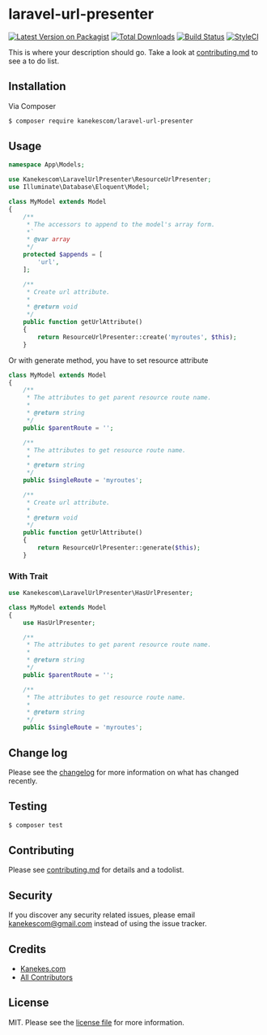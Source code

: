 # laravel-url-presenter

[![Latest Version on Packagist][ico-version]][link-packagist]
[![Total Downloads][ico-downloads]][link-downloads]
[![Build Status][ico-travis]][link-travis]
[![StyleCI][ico-styleci]][link-styleci]

This is where your description should go. Take a look at [contributing.md](contributing.md) to see a to do list.

## Installation

Via Composer

```bash
$ composer require kanekescom/laravel-url-presenter
```

## Usage

```php
namespace App\Models;

use Kanekescom\LaravelUrlPresenter\ResourceUrlPresenter;
use Illuminate\Database\Eloquent\Model;

class MyModel extends Model
{
    /**
     * The accessors to append to the model's array form.
     *`
     * @var array
     */
    protected $appends = [
        'url',
    ];

    /**
     * Create url attribute.
     *
     * @return void
     */
    public function getUrlAttribute()
    {
        return ResourceUrlPresenter::create('myroutes', $this);
    }
```

Or with generate method, you have to set resource attribute

```php
class MyModel extends Model
{
    /**
     * The attributes to get parent resource route name.
     *
     * @return string
     */
    public $parentRoute = '';

    /**
     * The attributes to get resource route name.
     *
     * @return string
     */
    public $singleRoute = 'myroutes';

    /**
     * Create url attribute.
     *
     * @return void
     */
    public function getUrlAttribute()
    {
        return ResourceUrlPresenter::generate($this);
    }
```

### With Trait

```php
use Kanekescom\LaravelUrlPresenter\HasUrlPresenter;

class MyModel extends Model
{
    use HasUrlPresenter;

    /**
     * The attributes to get parent resource route name.
     *
     * @return string
     */
    public $parentRoute = '';

    /**
     * The attributes to get resource route name.
     *
     * @return string
     */
    public $singleRoute = 'myroutes';
```

## Change log

Please see the [changelog](changelog.md) for more information on what has changed recently.

## Testing

```bash
$ composer test
```

## Contributing

Please see [contributing.md](contributing.md) for details and a todolist.

## Security

If you discover any security related issues, please email kanekescom@gmail.com instead of using the issue tracker.

## Credits

-   [Kanekes.com][link-author]
-   [All Contributors][link-contributors]

## License

MIT. Please see the [license file](LICENSE) for more information.

[ico-version]: https://img.shields.io/packagist/v/kanekescom/laravel-url-presenter.svg?style=flat-square
[ico-downloads]: https://img.shields.io/packagist/dt/kanekescom/laravel-url-presenter.svg?style=flat-square
[ico-travis]: https://img.shields.io/travis/kanekescom/laravel-url-presenter/master.svg?style=flat-square
[ico-styleci]: https://styleci.io/repos/12345678/shield
[link-packagist]: https://packagist.org/packages/kanekescom/laravel-url-presenter
[link-downloads]: https://packagist.org/packages/kanekescom/laravel-url-presenter
[link-travis]: https://travis-ci.org/kanekescom/laravel-url-presenter
[link-styleci]: https://styleci.io/repos/12345678
[link-author]: https://github.com/kanekescom
[link-contributors]: ../../contributors
